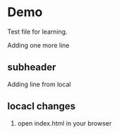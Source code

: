 # Demo

Test file for learning.

Adding one more line

## subheader

Adding line from local


## locacl changes

1. open index.html in your browser